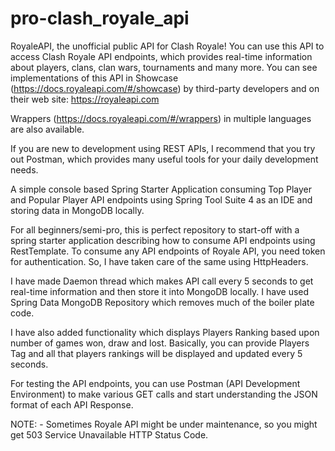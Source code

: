 # pro-clash_royale_api

RoyaleAPI, the unofficial public API for Clash Royale! You can use this API to access Clash Royale API endpoints, which provides real-time information about players, clans, clan wars, tournaments and many more. You can see implementations of this API in Showcase (https://docs.royaleapi.com/#/showcase) by third-party developers and on their web site: https://royaleapi.com

Wrappers (https://docs.royaleapi.com/#/wrappers) in multiple languages are also available.

If you are new to development using REST APIs, I recommend that you try out Postman, which provides many useful tools for your daily development needs.

A simple console based Spring Starter Application consuming Top Player and Popular Player API endpoints using Spring Tool Suite 4 as an IDE and storing data in MongoDB locally.

For all beginners/semi-pro, this is perfect repository to start-off with a spring starter application describing how to consume API endpoints using RestTemplate. To consume any API endpoints of Royale API, you need token for authentication. So, I have taken care of the same using HttpHeaders.

I have made Daemon thread which makes API call every 5 seconds to get real-time information and then store it into MongoDB locally. I have used Spring Data MongoDB Repository which removes much of the boiler plate code.

I have also added functionality which displays Players Ranking based upon number of games won, draw and lost. Basically, you can provide Players Tag and all that players rankings will be displayed and updated every 5 seconds.

For testing the API endpoints, you can use Postman (API Development Environment) to make various GET calls and start understanding the JSON format of each API Response. 

NOTE: - Sometimes Royale API might be under maintenance, so you might get 503 Service Unavailable HTTP Status Code.

